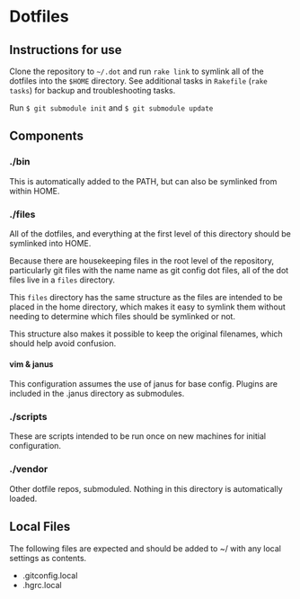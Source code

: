 # Dotfiles

## Instructions for use

Clone the repository to `~/.dot` and run `rake link` to symlink all of
the dotfiles into the `$HOME` directory. See additional tasks in
`Rakefile` (`rake tasks`) for backup and troubleshooting tasks.

Run `$ git submodule init` and `$ git submodule update`

## Components

### ./bin

This is automatically added to the PATH, but can also be symlinked from
within HOME.

### ./files

All of the dotfiles, and everything at the first level of this directory
should be symlinked into HOME.

Because there are housekeeping files in the root level of the
repository, particularly git files with the name name as git config
dot files, all of the dot files live in a `files` directory.

This `files` directory has the same structure as the files are intended
to be placed in the home directory, which makes it easy to symlink them
without needing to determine which files should be symlinked or not.

This structure also makes it possible to keep the original filenames, which
should help avoid confusion.

#### vim & janus

This configuration assumes the use of janus for base config. Plugins are
included in the .janus directory as submodules.

### ./scripts

These are scripts intended to be run once on new machines for initial
configuration.

### ./vendor

Other dotfile repos, submoduled. Nothing in this directory is
automatically loaded.

## Local Files

The following files are expected and should be added to ~/ with any
local settings as contents.

- .gitconfig.local
- .hgrc.local
